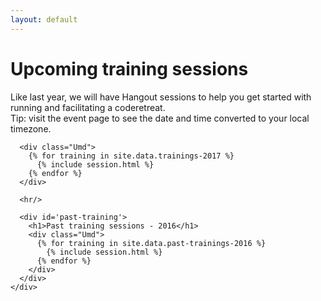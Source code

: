 ```yaml
---
layout: default
---
```


<div id="main">
    <div id="content">
      <h1>Upcoming training sessions</h1>
      <div class="tip">Like last year, we will have Hangout sessions to help you get started with running and facilitating a coderetreat.</div>
      <div class="tip">Tip: visit the event page to see the date and time converted to your local timezone.</div>

      <div class="Umd">
        {% for training in site.data.trainings-2017 %}
          {% include session.html %}
        {% endfor %}
      </div>

      <hr/>

      <div id='past-training'>
        <h1>Past training sessions - 2016</h1>
        <div class="Umd">
          {% for training in site.data.past-trainings-2016 %}
            {% include session.html %}
          {% endfor %}
        </div>
      </div>
    </div>
</div>

<!--/main-->
